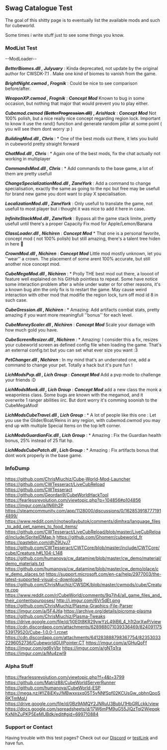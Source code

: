 ## Swag Catalogue Test

The goal of this shitty page is to eventually list the available mods and such for cubeworld.

Some times i write stuff just to see some things you know.

### ModList Test

--ModLoader--

***BetterBiomes.dll , Julyuary*** : Kinda deprecated, not update by the original author for CWSDK-7.1 . Make one kind of biomes to vanish from the game.

***BrightNight.cwmod , Frognik*** : Could be nice to see comparison before/after.

***WeaponXP.cwmod , Frognik*** : _**_Concept Mod_**_ Known to bug in some occasion, but nothing that major that would prevent you to play either.

***Cubemod.cwmod (~~BetterProgression.dll~~) , ArisHack*** : _**_Concept Mod_**_ Not 100% polish, but a nice really nice concept regarding region lock. Important to know it use the rand() function and generate random pillar at some point ( you will see them dont worry :p )

***BuildingMod.dll , Chris*** : * One of the best mods out there, it lets you build in cubeworld pretty straight forward

***ChatMod.dll , Chris*** : * Again one of the best mods, fix the chat actually not working in multiplayer

***CommandsMod.dll , Chris*** : * Add commands to the base game, a lot of them are pretty usefull

***ChangeSpecializationMod.dll , ZaneYork*** : Add a command to change specialisation, exactly the same as going to the npc but free may be usefull for brand new game you dont want to play X specialisation.

***LocalizationMod.dll , ZaneYork*** : Only usefull to translate the game, not usefull to most player but i thought it was nice to add it here in case.

***InfiniteStackMod.dll , ZaneYork*** : Bypass all the game stack limite, pretty usefull until there's a proper Capacity Fix mod for Apple/Lemon/Banana

***ClassLoader.dll , Nichiren*** : _**_Concept Mod_**_ * That one is a personal favorite, concept mod ( not 100% polish) but still amazing, there's a talent tree hiden in here 👀

***CrownMod.dll , Nichiren*** : _**_Concept Mod_**_ Little mod mostly unknown, let you ''wear'' a crown. The placement of some arent 100% accurate, but still another nice concept mod.

***CubeMegaMod.dll , Nichiren*** : * Prolly THE best mod out there, a loooot of feature well explained on his GitHub pointless to repeat. Some have notice some interaction problem after a while under water or for other reasons, it's a known bug atm the only fix is to restart the game. May cause weird interaction with other mod that modifie the region lock, turn off mod id 8 in such case.

***CubeGression.dll , Nichiren*** : * Amazing: Add artifacts combat stats, pretty amazing if you want more meaningfull ''bonus'' for each level.

***CubeMoneyScaler.dll , Nichiren*** : _**_Concept Mod_**_ Scale your damage with how much gold you have.

***CubeScreenResizer.dll , Nichiren*** : * Amazing: I consider this a fix, resizes your cubeworld screen as defined config file when loading the game. That's an external config.txt but you can set what ever size you want :3 

***PetChanger.dll , Nichiren*** : In my mind that's an underrated one, add a command to change your pet. Totally a hack but it's pure fun !

***LichModsPvp.dll , Lich Group*** : _**_Concept Mod_**_ Add a pvp mode to challenge your friends :D 

***LichModsMonk.dll , Lich Group*** : _**_Concept Mod_**_ add a new class the monk a weaponless class. Some bugs are known with the megamod, and it overwrite 1 ranger abilities iirc. But dont worry it's comming soonish to the CubeMegaMod!

***LichModsCubeTravel.dll , Lich Group*** : * A lot of people like this one : Let you use the Glider/Boat/Reins in any region, with cubemod.cwmod you may end up with multiple Special Items on the top left corner.

***LichModsGuardianFix.dll , Lich Group*** : * Amazing : Fix the Guardian health bonus, 25% instead of 25 flat hp.

***LichModsCubePatch.dll , Lich Group*** : * Amazing : Fix artifacts bonus that dont work properly in the base game.

### InfoDump

https://github.com/ChrisMiuchiz/Cube-World-Mod-Launcher
https://github.com/CWTesseract/LiveCubReload
https://github.com/CWTesseract
https://github.com/Geordan9/CubeWorldHackTool
https://fearlessrevolution.com/viewtopic.php?p=104856#p104856
https://imgur.com/a/IN6lh2P
https://steamcommunity.com/app/1128000/discussions/0/1628539187771914899/
https://www.reddit.com/r/notwollaybutok/comments/dimhxq/language_files_to_add_pet_names_to_food_items/
https://github.com/CWTesseract/LiveCubReload/blob/master/LiveCubReload/include/SpriteIDMap.h
https://github.com/Ghomerr/cubeworld_fr
https://pastebin.com/dhZ9UyJ7
https://github.com/CWTesseract/CWTCore/blob/master/include/CWTCore/cube/Creature.h#L104-L148
https://github.com/humanova/cw_datamine/blob/master/cw_demo/material/demo_materials.txt
https://github.com/humanova/cw_datamine/blob/master/cw_demo/place/cw_demo_places.txt
https://support.microsoft.com/en-ca/help/2977003/the-latest-supported-visual-c-downloads
https://github.com/ChrisMiuchiz/CWSDK/blob/master/cwmods/cube/Creature.cpp
https://www.reddit.com/r/CubeWorld/comments/9q7jh4/all_game_files_and_their_contentspurposes/
http://i.imgur.com/6Vr5dEt.png
https://github.com/ChrisMiuchiz/Plasma-Graphics-File-Parser
https://imgur.com/a/5F4Jtla
https://archive.org/details/picroma-plasma
https://github.com/ChrisMiuchiz/Plasma-Tweaks
https://drive.google.com/file/d/1j0E0t8KR29ywYzL49iB6_4_h1t2qrXwP/view
https://cdn.discordapp.com/attachments/628988071039336469/824091175539179520/Cube-1.0.0-1.rcnet
https://cdn.discordapp.com/attachments/641283888798367754/823530332296052736/CubeworldGUIPointer.CT
https://imgur.com/a/GHuQoFf
https://imgur.com/gd6yVbr
https://imgur.com/a/gNTq1ra
https://imgur.com/a/Mu4zwl9

### Alpha Stuff
https://fearlessrevolution.com/viewtopic.php?f=4&t=3799
https://github.com/Matriz88/CubeWorldServerRunner
https://github.com/humanova/CubeWorld-ESP
https://mega.nz/#!lZ8iEKyJ!MBwxxsxq05T5vNNfSpf02KCUsGw_obhnQpoSRKTmMqU
https://drive.google.com/file/d/0Bz9AMQY2JNRuU3BubU1HbGRLckk/view
https://docs.google.com/spreadsheets/d/17W6mPM9uG55JlQzTql2WjepqkKxNlhZuPKP5EeMUBdk/edit#gid=699710884

### Support or Contact

Having trouble with this test pages? Check out our [Discord](https://discord.gg/XU3qZQuyvw) or [testLink](https://imgur.com/a/Mu4zwl9) and have fun.
